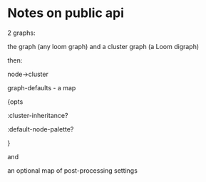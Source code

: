 # Notes on public api

2 graphs:

the graph (any loom graph) and a cluster graph (a Loom digraph)

then:

node->cluster

graph-defaults - a map


{opts

:cluster-inheritance?

:default-node-palette?

}

and

an optional map of post-processing settings

